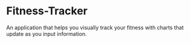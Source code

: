 # Fitness-Tracker
An application that helps you visually track your fitness with charts that update as you input information.
